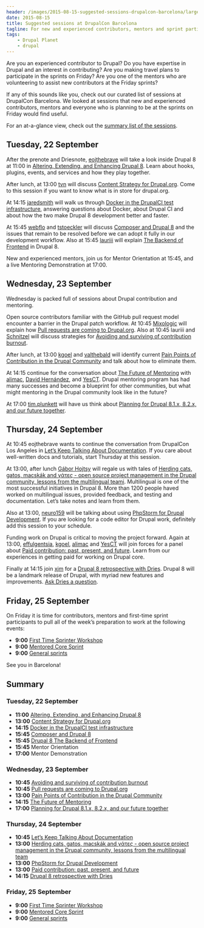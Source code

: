 ```yaml
---
header: /images/2015-08-15-suggested-sessions-drupalcon-barcelona/large-conference-room.jpg
date: 2015-08-15
title: Suggested sessions at DrupalCon Barcelona
tagline: For new and experienced contributors, mentors and sprint participants
tags:
    - Drupal Planet
    - drupal
---
```


Are you an experienced contributor to Drupal? Do you have expertise in Drupal
and an interest in contributing? Are you making travel plans to participate in
the sprints on Friday? Are you one of the mentors who are volunteering to assist
new contributors at the Friday sprints?

If any of this sounds like you, check out our curated list of sessions at
DrupalCon Barcelona. We looked at sessions that new and experienced contributors,
mentors and everyone who is planning to be at the sprints on Friday would find
useful.

For an at-a-glance view, check out the <a href="#summary">summary list of the sessions</a>.

## Tuesday, 22 September

After the prenote and Driesnote, [eojthebrave](https://www.drupal.org/u/eojthebrave)
will take a look inside Drupal 8 at 11:00 in [Altering, Extending, and Enhancing
Drupal 8](https://events.drupal.org/barcelona2015/sessions/altering-extending-and-enhancing-drupal-8).
Learn about hooks, plugins, events, and services and how they play together.

After lunch, at 13:00 [tvn](https://www.drupal.org/u/eojthebrave) will discuss
[Content Strategy for Drupal.org](https://events.drupal.org/barcelona2015/sessions/content-strategy-drupalorg).
Come to this session if you want to know what is in store for drupal.org.

At 14:15 [jaredsmith](https://www.drupal.org/u/jaredsmith) will walk us through
[Docker in the DrupalCI test infrastructure](https://events.drupal.org/barcelona2015/sessions/docker-drupalci-test-infrastructure), answering questions about Docker, about Drupal CI and about how the two
make Drupal 8 development better and faster.

At 15:45 [webflo](https://www.drupal.org/u/webflo) and [tstoeckler](https://www.drupal.org/u/tstoeckler)
will discuss [Composer and Drupal 8](https://events.drupal.org/barcelona2015/sessions/composer-and-drupal-8)
and the issues that remain to be resolved before we can adopt it fully in our
development workflow. Also at 15:45 [lauriii](https://www.drupal.org/u/lauriii) will explain
[The Backend of Frontend](https://events.drupal.org/barcelona2015/sessions/drupal-8-theme-system) in Drupal 8.

New and experienced mentors, join us for Mentor Orientation at 15:45, and a
live Mentoring Demonstration at 17:00.

## Wednesday, 23 September

Wednesday is packed full of sessions about Drupal contribution and mentoring.

Open source contributors familiar with the GitHub pull request model encounter
a barrier in the Drupal patch workflow. At 10:45 [Mixologic](https://www.drupal.org/u/Mixologic)
will explain how
[Pull requests are coming to Drupal.org](https://events.drupal.org/barcelona2015/sessions/pull-requests-are-coming-drupalorg).
Also at 10:45 lauriii and [Schnitzel](https://www.drupal.org/u/Schnitzel)
will discuss strategies for
[Avoiding and surviving of contribution burnout](https://events.drupal.org/barcelona2015/sessions/avoiding-contribution-burnout).

After lunch, at 13:00 [kgoel](https://drupal.org/u/kgoel) and [valthebald](https://drupal.org/u/valthebald)
will identify current [Pain Points of Contribution in the Drupal Community](https://events.drupal.org/barcelona2015/sessions/pain-points-contribution-drupal-community) and talk about how to eliminate them.

At 14:15 continue for the conversation about [The Future of Mentoring](https://events.drupal.org/barcelona2015/sessions/future-mentoring)
with [alimac](https://www.drupal.org/u/alimac),
[David Hernández](https://www.drupal.org/u/David-Hernandez),
and [YesCT](https://www.drupal.org/u/YesCT). Drupal mentoring program has had many
successes and become a blueprint for other communities, but what might mentoring
in the Drupal community look like in the future?

At 17:00 [tim.plunkett](https://www.drupal.org/u/tim.plunkett) will have
us think about [Planning for Drupal 8.1.x, 8.2.x, and our future
together](https://events.drupal.org/barcelona2015/sessions/planning-drupal-81x-82x).


## Thursday, 24 September

At 10:45 eojthebrave wants to continue the conversation from DrupalCon Los Angeles in
[Let’s Keep Talking About Documentation](https://events.drupal.org/barcelona2015/sessions/let%E2%80%99s-keep-talking-about-documentation).
If you care about well-written docs and tutorials, start Thursday at this session.

At 13:00, after lunch [Gábor Hojtsy](https://www.drupal.org/u/gabor-hojtsy)
will regale us with tales of [Herding cats, gatos, macskák and γάτες - open
source project management in the Drupal community, lessons from the multilingual
teami](https://events.drupal.org/barcelona2015/sessions/herding-cats-gatos-macsk%C3%A1k-and-%CE%B3%CE%AC%CF%84%CE%B5%CF%82-open-source-project-management-drupal).
Multilingual is one of the most successful initiatives in Drupal 8. More than
1200 people haved worked on multilingual issues, provided feedback, and testing
and documentation. Let’s take notes and learn from them.

Also at 13:00, [neuro159](https://www.drupal.org/u/neuro159) will be talking
about using [PhpStorm for Drupal Development](https://events.drupal.org/barcelona2015/sessions/phpstorm-drupal-development).
If you are looking for a code editor for Drupal work, definitely add this
session to your schedule.

Funding work on Drupal is critical to moving the project forward. Again at
13:00, [effulgentsia](https://www.drupal.org/u/effulgentsia),
[kgoel](https://www.drupal.org/u/kgoel),
[alimac](https://www.drupal.org/u/alimac) and
[YesCT](https://www.drupal.org/u/YesCT) will join forces for a panel about
[Paid contribution: past, present, and future](https://events.drupal.org/barcelona2015/sessions/paid-contribution-past-present-and-future).
Learn from our experiences in getting paid for working on Drupal core.

Finally at 14:15 join [xjm](https://www.drupal.org/u/xjm) for a [Drupal 8
retrospective with Dries](https://events.drupal.org/barcelona2015/sessions/drupal-8-retrospective-dries).
Drupal 8 will be a landmark release of Drupal, with myriad new features and
improvements. [Ask Dries a question](https://docs.google.com/forms/d/1G2cDZab7JsCEIdCNj2KP9NwQVzM5hnRMVQKhrSWQ7gQ/viewform).

## Friday, 25 September

On Friday it is time for contributors, mentors and first-time sprint
participants to pull all of the week’s preparation to work at the following
events:

- **9:00** [First Time Sprinter Workshop](https://events.drupal.org/barcelona2015/first-time-sprinter-workshop)
- **9:00** [Mentored Core Sprint](https://events.drupal.org/barcelona2015/mentored-core-sprint)
- **9:00** [General sprints](https://events.drupal.org/barcelona2015/friday-general-sprint)

See you in Barcelona!

<h2 id="summary">Summary</h2>

### Tuesday, 22 September

- **11:00** [Altering, Extending, and Enhancing Drupal 8](https://events.drupal.org/barcelona2015/sessions/altering-extending-and-enhancing-drupal-8)
- **13:00** [Content Strategy for Drupal.org](https://events.drupal.org/barcelona2015/sessions/content-strategy-drupalorg)
- **14:15** [Docker in the DrupalCI test infrastructure](https://events.drupal.org/barcelona2015/sessions/docker-drupalci-test-infrastructure)
- **15:45** [Composer and Drupal 8](https://events.drupal.org/barcelona2015/sessions/composer-and-drupal-8)
- **15:45** [Drupal 8 The Backend of Frontend](https://events.drupal.org/barcelona2015/sessions/drupal-8-theme-system)
- **15:45** Mentor Orientation
- **17:00** Mentor Demonstration

### Wednesday, 23 September

- **10:45** [Avoiding and surviving of contribution burnout](://events.drupal.org/barcelona2015/sessions/avoiding-contribution-burnout)
- **10:45** [Pull requests are coming to Drupal.org](https://events.drupal.org/barcelona2015/sessions/pull-requests-are-coming-drupalorg)
- **13:00** [Pain Points of Contribution in the Drupal Community](https://events.drupal.org/barcelona2015/sessions/pain-points-contribution-drupal-community)
- **14:15** [The Future of Mentoring](https://events.drupal.org/barcelona2015/sessions/future-mentoring)
- **17:00** [Planning for Drupal 8.1.x, 8.2.x, and our future together](://events.drupal.org/barcelona2015/sessions/planning-drupal-81x-82x)

### Thursday, 24 September

- **10:45** [Let’s Keep Talking About Documentation](https://events.drupal.org/barcelona2015/sessions/let%E2%80%99s-keep-talking-about-documentation)
- **13:00** [Herding cats, gatos, macskák and γάτες - open source project management in the Drupal community, lessons from the multilingual team](https://events.drupal.org/barcelona2015/sessions/herding-cats-gatos-macsk%C3%A1k-and-%CE%B3%CE%AC%CF%84%CE%B5%CF%82-open-source-project-management-drupal)
- **13:00** [PhpStorm for Drupal Development](https://events.drupal.org/barcelona2015/sessions/phpstorm-drupal-development)
- **13:00** [Paid contribution: past, present, and future](https://events.drupal.org/barcelona2015/sessions/paid-contribution-past-present-and-future)
- **14:15** [Drupal 8 retrospective with Dries](https://events.drupal.org/barcelona2015/sessions/drupal-8-retrospective-dries)

### Friday, 25 September

- **9:00** [First Time Sprinter Workshop](https://events.drupal.org/barcelona2015/first-time-sprinter-workshop)
- **9:00** [Mentored Core Sprint](https://events.drupal.org/barcelona2015/mentored-core-sprint)
- **9:00** [General sprints](https://events.drupal.org/barcelona2015/friday-general-sprint)

